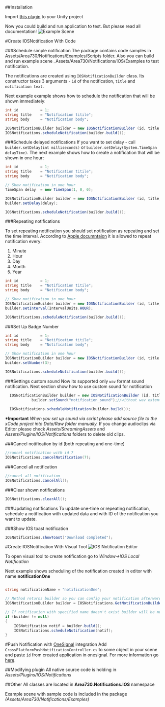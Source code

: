 ##Installation

Import [this plugin](http://u3d.as/pUc) to your Unity project

Now you could build and run application to test. But please read all documentation!
![Example Scene](https://www.dropbox.com/s/mm46ycmcjpv3wm6/Screen%20Shot%202016-03-17%20at%2011.43.25%20PM.png?raw=1)

#Create IOSNotification With Code

###Schedule simple notification
The package contains code samples in Assets/Area730/Notifications/Examples/Scripts folder. Also you can build and run example scene _Assets/Area730/Notifications/IOS/Examples to test notification.

The notifications are created using `IOSNotificationBuilder` class. Its constructor takes 3 arguments - `id` of the notification, `title` and `notification text`.

Next example example shows how to schedule the notification that will be shown immediately:

```c#
int id          = 1;
string title    = "Notification titile";
string body     = "Notification body";

IOSNotificationBuilder builder = new IOSNotificationBuilder (id, title, body);
IOSNotifications.scheduleNotification(builder.build());

```

###Schedule delayed notifications
If you want to set delay - call `builder.setDelay(int milliseconds)` or `builder.setDelay(System.TimeSpan delayTime)`. The next example shows how to create a notification that will be shown in one hour:

```c#
int id          = 1;
string title    = "Notification titile";
string body     = "Notification body";

// Show notification in one hour
TimeSpan delay  = new TimeSpan(1, 0, 0); 

IOSNotificationBuilder builder = new IOSNotificationBuilder (id, title, body);
builder.setDelay(delay);

IOSNotifications.scheduleNotification(builder.build());
```

###Repeating notifications

To set repeating notification you should set notification as repeating and set the time interval.
According to [Apple documntaion](https://developer.apple.com/library/prerelease/watchos/documentation/iPhone/Reference/UILocalNotification_Class/index.html#//apple_ref/occ/instp/UILocalNotification/repeatInterval) it is allowed to repeat notification every:

1. Minute
2. Hour
3. Day
4. Month
5. Year

```c#
int id          = 1;
string title    = "Notification titile";
string body     = "Notification body";

// Show notification in one hour
IOSNotificationBuilder builder = new IOSNotificationBuilder (id, title, body);
builder.setInterval(IntervalUnits.HOUR);

IOSNotifications.scheduleNotification(builder.build());

```

###Set Up Badge Number
```c#
int id          = 1;
string title    = "Notification titile";
string body     = "Notification body";

// Show notification in one hour
IOSNotificationBuilder builder = new IOSNotificationBuilder (id, title, body);
builder.setNumber(3);

IOSNotifications.scheduleNotification(builder.build());

```

###Settings custom sound
Now its supported only `wav` format sound notification.
Next section show how to use custom sound for notification

```c#
  IOSNotificationBuilder builder = new IOSNotificationBuilder (id, title, body);
            builder.setSound("notification_sound");//without wav extention
                
  IOSNotifications.scheduleNotification(builder.build());
```
**\*Important** *When you set up sound via script please add source file to the xCode project into *Data/Raw* folder manually.*
If you change audioclips via Editor please check *Assets/StreamingAssets* and *Assets/Plugins/IOS/Notifications* folders to delete old clips.


###Cancel notification by id (both repeating and one-time)
```c#
//cancel notification with id 7
IOSNotifications.cancelNotification(7);
```

###Cancel all notification
```c#
//cancel all notification
IOSNotifications.cancelAll();
```

###Clear shown notifications
```c#
IOSNotifications.clearAll();
```

###Updating notifications
To update one-time or repeating notification, schedule a notification with updated data and with ID of the notification you want to update.

###Show IOS toast notification
```c#
IOSNotifications.showToast("Download completed");
```

#Create IOSNotification With Visual Tool
![IOS Notification Editor](https://www.dropbox.com/s/e6jgicfd9xlhazt/notification.png?raw=1)

To open visual tool to create notification go to *Window->IOS Local Notification*

Next example shows scheduling of the notification created in editor with name **notificationOne**

```c#

string notificationName = "notificationOne";

// Method returns builder so you can config your notification afterwards if you want
IOSNotificationBuilder builder = IOSNotifications.GetNotificationBuilderByName(notificationName);

// If notification with specified name doesn't exist builder will be null
if (builder != null)
{
    IOSNotification notif = builder.build();
    IOSNotifications.scheduleNotification(notif);
}
```
#Push Notification with [OneSignal](https://onesignal.com/) integration
Add `CrossPlatformPushNotificationController.cs` to some object in your scene
and paste `id` from created application in onesignal. For more information go [here](https://documentation.onesignal.com/docs/generating-an-ios-push-certificate).  

##Modifying plugin
All native source code is holding in *Assets/Plugins/IOS/Notifications*

##Other
All classes are located in **Area730.Notifications.IOS** namespace

Example scene with sample code is included in the package *(Assets/Area730/Notifications/Examples)*

